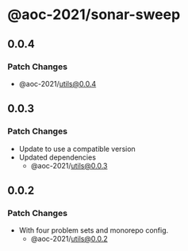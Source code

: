 # @aoc-2021/sonar-sweep

## 0.0.4

### Patch Changes

- @aoc-2021/utils@0.0.4

## 0.0.3

### Patch Changes

- Update to use a compatible version
- Updated dependencies
  - @aoc-2021/utils@0.0.3

## 0.0.2

### Patch Changes

- With four problem sets and monorepo config.
  - @aoc-2021/utils@0.0.2
